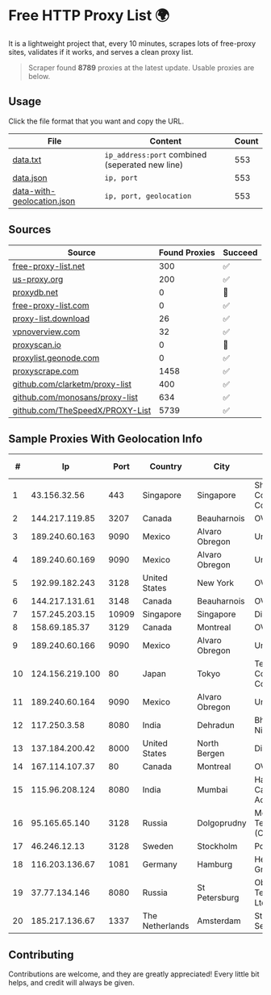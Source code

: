 
# Free HTTP Proxy List 🌍

It is a lightweight project that, every 10 minutes, scrapes lots of free-proxy sites, validates if it works, and serves a clean proxy list.


> Scraper found **8789** proxies at the latest update. Usable proxies are below.

## Usage

Click the file format that you want and copy the URL.


|File|Content|Count|
|----|-------|-----|
|[data.txt](https://raw.githubusercontent.com/themiralay/Proxy-List-World/master/data.txt)|`ip_address:port` combined (seperated new line)|553|
|[data.json](https://raw.githubusercontent.com/themiralay/Proxy-List-World/master/data.json)|`ip, port`|553|
|[data-with-geolocation.json](https://raw.githubusercontent.com/themiralay/Proxy-List-World/master/data-with-geolocation.json)|`ip, port, geolocation`|553|

## Sources

|Source|Found Proxies|Succeed|
|------|-------------|-------|
|[free-proxy-list.net](https://free-proxy-list.net)|300|✅|
|[us-proxy.org](https://www.us-proxy.org)|200|✅|
|[proxydb.net](http://proxydb.net)|0|🚫|
|[free-proxy-list.com](https://free-proxy-list.com/?page=&port=&type%5B%5D=http&type%5B%5D=https&up_time=0&search=Search)|0|✅|
|[proxy-list.download](https://www.proxy-list.download/HTTP)|26|✅|
|[vpnoverview.com](https://vpnoverview.com/privacy/anonymous-browsing/free-proxy-servers)|32|✅|
|[proxyscan.io](https://www.proxyscan.io)|0|🚫|
|[proxylist.geonode.com](https://proxylist.geonode.com/api/proxy-list?limit=300&page=1&sort_by=lastChecked&sort_type=desc&protocols=http,https)|0|✅|
|[proxyscrape.com](https://api.proxyscrape.com/v2/?request=displayproxies&protocol=http&timeout=10000&country=all&ssl=all&anonymity=all)|1458|✅|
|[github.com/clarketm/proxy-list](https://raw.githubusercontent.com/clarketm/proxy-list/master/proxy-list-raw.txt)|400|✅|
|[github.com/monosans/proxy-list](https://raw.githubusercontent.com/monosans/proxy-list/main/proxies/http.txt)|634|✅|
|[github.com/TheSpeedX/PROXY-List](https://raw.githubusercontent.com/TheSpeedX/PROXY-List/master/http.txt)|5739|✅|


## Sample Proxies With Geolocation Info

|#|Ip|Port|Country|City|Internet Service Provider|
|-|--|----|-------|----|-------------------------|
|1|43.156.32.56|443|Singapore|Singapore|Shenzhen Tencent Computer Systems Company Limited|
|2|144.217.119.85|3207|Canada|Beauharnois|OVH Hosting|
|3|189.240.60.163|9090|Mexico|Alvaro Obregon|Uninet S.A. de C.V.|
|4|189.240.60.169|9090|Mexico|Alvaro Obregon|Uninet S.A. de C.V.|
|5|192.99.182.243|3128|United States|New York|OVH Hosting|
|6|144.217.131.61|3148|Canada|Beauharnois|OVH Hosting|
|7|157.245.203.15|10909|Singapore|Singapore|DigitalOcean, LLC|
|8|158.69.185.37|3129|Canada|Montreal|OVH SAS|
|9|189.240.60.166|9090|Mexico|Alvaro Obregon|Uninet S.A. de C.V.|
|10|124.156.219.100|80|Japan|Tokyo|Tencent Cloud Computing (Beijing) Co|
|11|189.240.60.164|9090|Mexico|Alvaro Obregon|Uninet S.A. de C.V.|
|12|117.250.3.58|8080|India|Dehradun|Bharat Sanchar Nigam Ltd|
|13|137.184.200.42|8000|United States|North Bergen|DigitalOcean, LLC|
|14|167.114.107.37|80|Canada|Montreal|OVH SAS|
|15|115.96.208.124|8080|India|Mumbai|Hathway IP over Cable Internet Access|
|16|95.165.65.140|3128|Russia|Dolgoprudny|Moscow Local Telephone Network (OAO MGTS)|
|17|46.246.12.13|3128|Sweden|Stockholm|Portlane Network|
|18|116.203.136.67|1081|Germany|Hamburg|Hetzner Online GmbH|
|19|37.77.134.146|8080|Russia|St Petersburg|Obit-Telecommunications Ltd.|
|20|185.217.136.67|1337|The Netherlands|Amsterdam|Stallion Network Services Limited|



## Contributing

Contributions are welcome, and they are greatly appreciated! Every
little bit helps, and credit will always be given.

